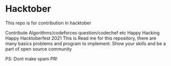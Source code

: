 # Hacktober
This repo is  for contribution in hacktober

Contribute Algorithms/codeforces question/codechef etc
Happy Hacking
Happy Hacktoberfest 2021
This is Read me for this repository, there are many basics problems and program to implement.
Show your skills and be a part of open source community

PS: Dont make spam PR!
